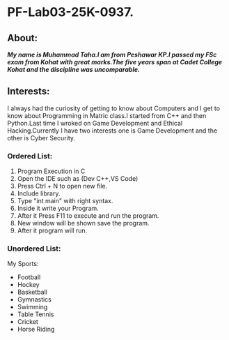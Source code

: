 # PF-Lab03-25K-0937.
## About:
***My name is Muhammad Taha.I am from Peshawar KP.I passed my FSc exam from Kohat with great marks.The five years span at Cadet College Kohat and the discipline was uncomparable.***
## Interests:
I always had the curiosity of getting to know about Computers and I get to know about Programming in Matric class.I started from C++ and then Python.Last time I wroked on Game Development and Ethical Hacking.Currently I have two interests one is Game Development and the other is Cyber Security.
### Ordered List:
1. Program Execution in C
2. Open the IDE such as (Dev C++,VS Code)
3. Press Ctrl + N to open new file.
4. Include library.
5. Type "int main" with right syntax.
6. Inside it write your Program.
7. After it Press F11 to execute and run the program.
8. New window will be shown save the program.
9. After it program will run.
### Unordered List:
My Sports:
* Football
* Hockey
* Basketball
* Gymnastics
* Swimming
* Table Tennis
* Cricket
* Horse Riding 

